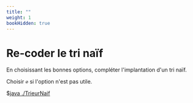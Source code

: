 ```yaml
---
title: ""
weight: 1
bookHidden: true
---
```



<style>
pre > code {
    -webkit-touch-callout: text;
    -webkit-user-select: text;
    -khtml-user-select: text;
    -moz-user-select: text;
    -ms-user-select: text;
    user-select: text;
}
</style>



# Re-coder le tri naïf

En choisissant les bonnes options, compléter l'implantation d'un tri naïf.

Choisir `∅` si l'option n'est pas utile.

$[java ./TrieurNaif]()


